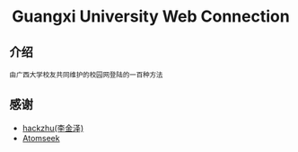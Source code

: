 # <center>Guangxi University Web Connection</center>

## 介绍
	由广西大学校友共同维护的校园网登陆的一百种方法

## 感谢
- [hackzhu(李金泽)](https://github.com/hackzhu)
- [Atomseek](https://github.com/Atomseek)
